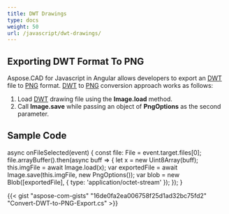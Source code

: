 ```yaml
---
title: DWT Drawings
type: docs
weight: 50
url: /javascript/dwt-drawings/
---
```


## **Exporting DWT Format To PNG**

Aspose.CAD for Javascript in Angular allows developers to export an [DWT](https://docs.fileformat.com/cad/dwt/) file to [PNG](https://docs.fileformat.com/image/png/) format.
[DWT](https://docs.fileformat.com/cad/dwt/) to [PNG](https://docs.fileformat.com/image/png/) conversion approach works as follows:

1. Load [DWT](https://docs.fileformat.com/cad/dwt/) drawing file using the **Image.load** method.
1. Call **Image.save** while passing an object of **PngOptions** as the second parameter.

## Sample Code

async onFileSelected(event) {
 const file: File = event.target.files[0];
 file.arrayBuffer().then(async buff => {
  let x = new Uint8Array(buff);
  this.imgFile = await Image.load(x);
  var exportedFile = await Image.save(this.imgFile, new PngOptions());
  var blob = new Blob([exportedFile], { type: 'application/octet-stream' });
  });
}

{{< gist "aspose-com-gists" "16de0fa2ea006758f25d1ad32bc75fd2" "Convert-DWT-to-PNG-Export.cs" >}}